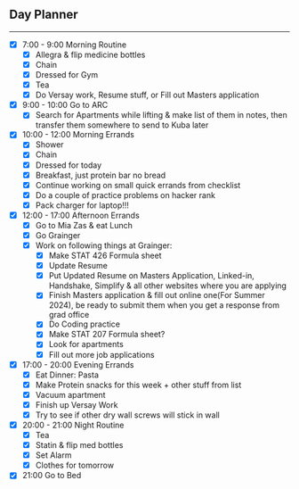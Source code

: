 ## Day Planner
---
- [x] 7:00 - 9:00 Morning Routine
	- [x] Allegra & flip medicine bottles
	- [x] Chain
	- [x] Dressed for Gym
	- [x] Tea
	- [x] Do Versay work, Resume stuff, or Fill out Masters application
- [x] 9:00 - 10:00 Go to ARC
	- [x] Search for Apartments while lifting & make list of them in notes, then transfer them somewhere to send to Kuba later
- [x] 10:00 - 12:00 Morning Errands
	- [x] Shower
	- [x] Chain
	- [x] Dressed for today
	- [x] Breakfast, just protein bar no bread
	- [x] Continue working on small quick errands from checklist
	- [x] Do a couple of practice problems on hacker rank
	- [x] Pack charger for laptop!!!
- [x] 12:00 - 17:00 Afternoon Errands
	- [x] Go to Mia Zas & eat Lunch
	- [x] Go Grainger
	- [x] Work on following things at Grainger:
		- [x] Make STAT 426 Formula sheet 
		- [x] Update Resume
		- [x] Put Updated Resume on Masters Application, Linked-in, Handshake, Simplify & all other websites where you are applying
		- [x] Finish Masters application & fill out online one(For Summer 2024), be ready to submit them when you get a response from grad office
		- [x] Do Coding practice
		- [x] Make STAT 207 Formula sheet?
		- [x] Look for apartments
		- [x] Fill out more job applications
- [x] 17:00 - 20:00 Evening Errands
	- [x] Eat Dinner: Pasta
	- [x] Make Protein snacks for this week + other stuff from list
	- [x] Vacuum apartment 
	- [x] Finish up Versay Work
	- [x] Try to see if other dry wall screws will stick in wall 
- [x] 20:00 - 21:00 Night Routine
	- [x] Tea
	- [x] Statin & flip med bottles
	- [x] Set Alarm
	- [x] Clothes for tomorrow
- [x] 21:00 Go to Bed
